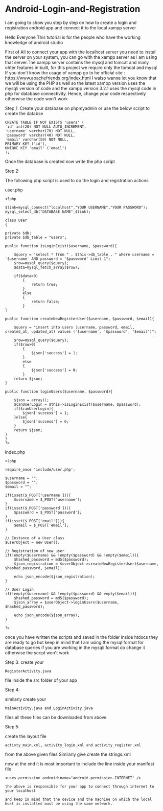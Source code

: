 # Android-Login-and-Registration
i am going to show you step by step on how to create a login and registration android app and connect it to the local xampp server

Hello Everyone 
This tutorial is for the people who have the working knowledge of android studio 

First of All to connect your app with the localhost server you need to install the server on your system, you can go with the xampp server as I am using that server.The xampp server contains the mysql and tomcat and many ohter features in built, for this project we require only the tomcat and mysql
If you don't know the usage of xampp go to he official site : https://www.apachefriends.org/index.html
I walso wanna let you know that we will be using the PHP as well so the latest xampp version uses the mysqli version of code and the xampp version 3.2.1 uses the mysql code in php for database connectivity.
Hence, change your code respectively otherwise the code won't work

Step 1:
Create your database on phpmyadmin
or use the below script to create the databse

	CREATE TABLE IF NOT EXISTS 'users' (
	'id' int(20) NOT NULL AUTO_INCREMENT,
	'username' varchar(70) NOT NULL,
	'password' varchar(40) NOT NULL,
	'email' varchar(50) NOT NULL,
	PRIMARY KEY ('id'),
	UNIQUE KEY 'email' ('email')
	);

Once the database is created now write the php script

Step 2:

The following php script is used to do the login and registration actions

user.php

	<?php

	$link=mysql_connect("localhost","YOUR USERNAME","YOUR PASSWORD");
	mysql_select_db("DATABASE NAME",$link);

	class User
	{
	
	private $db;
	private $db_table = "users";
	
	public function isLoginExist($username, $password){		
				
		$query = "select * from " . $this->db_table . " where username = '$username' AND password = '$password' Limit 1";
		$row=mysql_query($query);
        $data=mysql_fetch_array($row);
		
		if($data>0)
            {
              	return true;
           	}
           	else
            {
				return false;
            }		
	}
	
	public function createNewRegisterUser($username, $password, $email){
			
		$query = "insert into users (username, password, email, created_at, updated_at) values ('$username', '$password', '$email')";
		
		$row=mysql_query($query);
		if($row>0)
            {
              	$json['success'] = 1;	
           	}
           	else
            {
				$json['success'] = 0;
            }
		return $json;
	}
	
	public function loginUsers($username, $password){
			
		$json = array();
		$canUserLogin = $this->isLoginExist($username, $password);
		if($canUserLogin){
			$json['success'] = 1;
		}else{
			$json['success'] = 0;
		}
		return $json;
	}
	}
	?>

index.php

	<?php

	require_once 'include/user.php';

	$username = "";
	$password = "";
	$email = "";

	if(isset($_POST['username'])){
		$username = $_POST['username'];
	}
	if(isset($_POST['password'])){
	    $password = $_POST['password'];
	}
	if(isset($_POST['email'])){
		$email = $_POST['email'];
	}

	// Instance of a User class
	$userObject = new User();

	// Registration of new user
	if(!empty($username) && !empty($password) && !empty($email)){
		$hashed_password = md5($password);
		$json_registration = $userObject->createNewRegisterUser($username, $hashed_password, $email);

		echo json_encode($json_registration);
	}

	// User Login
	if(!empty($username) && !empty($password) && empty($email)){
		$hashed_password = md5($password);	
	    $json_array = $userObject->loginUsers($username, $hashed_password);

	    echo json_encode($json_array);
	}

	?>

once you have written the scripts and saved in the folder inside htdocs they are ready to go
but keep in mind that I am using the mysql format for database queries if you are working in the mysqli format do change it otherwise the script won't work

Step 3:
create your 
	
	RegisterActivity.java 
	
file inside the src folder of your app

Step 4: 

similarly create your 

	MainActivity.java and LoginActivity.java 
	
files all these files can be downloaded from above

Step 5:

create the layout file 

	activty_main.xml, activity_login.xml and activity_register.xml
	
from the above given files
Similarly give create the strings.xml 

now at the end it is most important to include the line inside your manifest file
	
	<uses-permission android:name="android.permission.INTERNET" />

	the above is responsible for your app to connect through internet to your localhost

	and keep in mind that the device and the machine on which the local host is installed must be using the same network.
